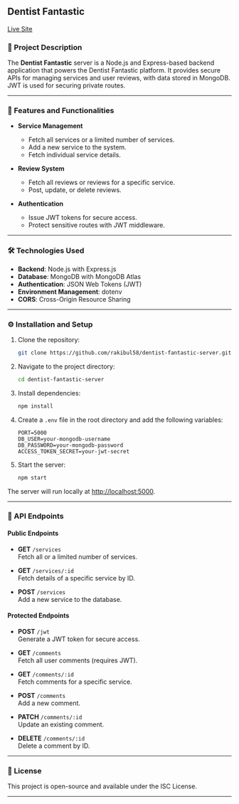## Dentist Fantastic

[Live Site](https://dentist-fantastic-server.vercel.app/)

### 📖 Project Description  
The **Dentist Fantastic** server is a Node.js and Express-based backend application that powers the Dentist Fantastic platform. It provides secure APIs for managing services and user reviews, with data stored in MongoDB. JWT is used for securing private routes.  

---

### 🚀 Features and Functionalities  

- **Service Management**  
  - Fetch all services or a limited number of services.  
  - Add a new service to the system.  
  - Fetch individual service details.  

- **Review System**  
  - Fetch all reviews or reviews for a specific service.  
  - Post, update, or delete reviews.  

- **Authentication**  
  - Issue JWT tokens for secure access.  
  - Protect sensitive routes with JWT middleware.  

---

### 🛠️ Technologies Used  

- **Backend**: Node.js with Express.js  
- **Database**: MongoDB with MongoDB Atlas  
- **Authentication**: JSON Web Tokens (JWT)  
- **Environment Management**: dotenv  
- **CORS**: Cross-Origin Resource Sharing  

---

### ⚙️ Installation and Setup  

1. Clone the repository:  
   ```bash  
   git clone https://github.com/rakibul58/dentist-fantastic-server.git  
   ```  

2. Navigate to the project directory:  
   ```bash  
   cd dentist-fantastic-server  
   ```  

3. Install dependencies:  
   ```bash  
   npm install  
   ```  

4. Create a `.env` file in the root directory and add the following variables:  

   ```plaintext  
   PORT=5000  
   DB_USER=your-mongodb-username  
   DB_PASSWORD=your-mongodb-password  
   ACCESS_TOKEN_SECRET=your-jwt-secret  
   ```  

5. Start the server:  
   ```bash  
   npm start  
   ```  

The server will run locally at [http://localhost:5000](http://localhost:5000).

---

### 📂 API Endpoints  

#### Public Endpoints  

- **GET** `/services`  
  Fetch all or a limited number of services.  

- **GET** `/services/:id`  
  Fetch details of a specific service by ID.  

- **POST** `/services`  
  Add a new service to the database.  

#### Protected Endpoints  

- **POST** `/jwt`  
  Generate a JWT token for secure access.  

- **GET** `/comments`  
  Fetch all user comments (requires JWT).  

- **GET** `/comments/:id`  
  Fetch comments for a specific service.  

- **POST** `/comments`  
  Add a new comment.  

- **PATCH** `/comments/:id`  
  Update an existing comment.  

- **DELETE** `/comments/:id`  
  Delete a comment by ID.  

---

### 📜 License  

This project is open-source and available under the ISC License.

--- 
